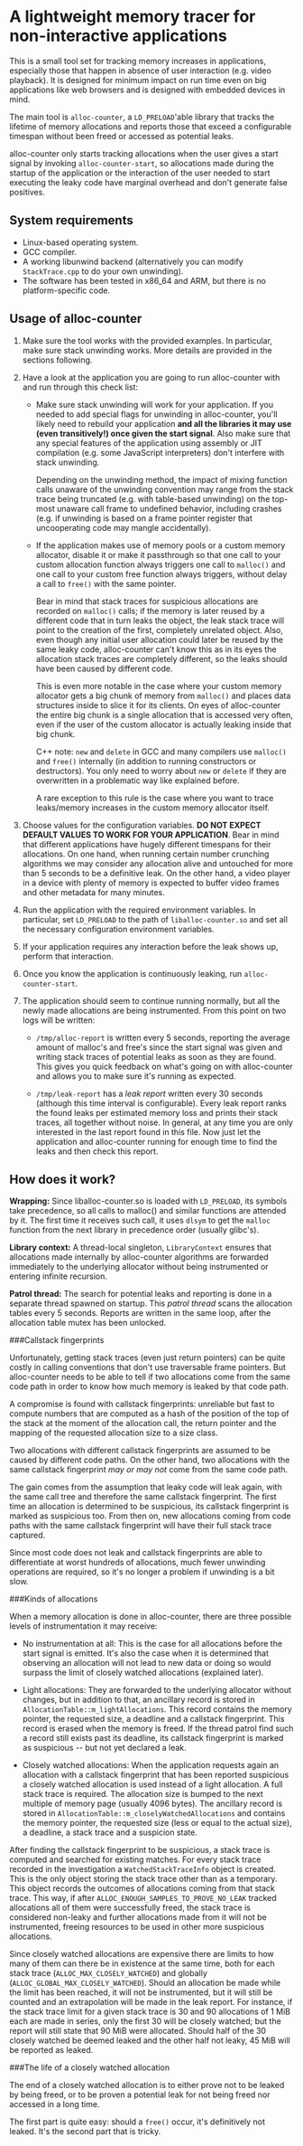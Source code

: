 A lightweight memory tracer for non-interactive applications
============================================================

This is a small tool set for tracking memory increases in applications, especially those that happen in absence of user interaction (e.g. video playback). It is designed for minimum impact on run time even on big applications like web browsers and is designed with embedded devices in mind.

The main tool is `alloc-counter`, a `LD_PRELOAD`'able library that tracks the lifetime of memory allocations and reports those that exceed a configurable timespan without been freed or accessed as potential leaks.

alloc-counter only starts tracking allocations when the user gives a start signal by invoking `alloc-counter-start`, so allocations made during the startup of the application or the interaction of the user needed to start executing the leaky code have marginal overhead and don't generate false positives.

System requirements
-------------------

* Linux-based operating system.
* GCC compiler.
* A working libunwind backend (alternatively you can modify `StackTrace.cpp` to do your own unwinding).
* The software has been tested in x86_64 and ARM, but there is no platform-specific code.

Usage of alloc-counter
----------------------

1. Make sure the tool works with the provided examples. In particular, make sure stack unwinding works. More details are provided in the sections following.

2. Have a look at the application you are going to run alloc-counter with and run through this check list:

    * Make sure stack unwinding will work for your application. If you needed to add special flags for unwinding in alloc-counter, you'll likely need to rebuild your application **and all the libraries it may use (even transitively!) once given the start signal**. Also make sure that any special features of the application using assembly or JIT compilation (e.g. some JavaScript interpreters) don't interfere with stack unwinding.

      Depending on the unwinding method, the impact of mixing function calls unaware of the unwinding convention may range from the stack trace being truncated (e.g. with table-based unwinding) on the top-most unaware call frame to undefined behavior, including crashes (e.g. if unwinding is based on a frame pointer register that uncooperating code may mangle accidentally).

    * If the application makes use of memory pools or a custom memory allocator, disable it or make it passthrough so that one call to your custom allocation function always triggers one call to `malloc()` and one call to your custom free function always triggers, without delay a call to `free()` with the same pointer.

      Bear in mind that stack traces for suspicious allocations are recorded on `malloc()` calls; if the memory is later reused by a different code that in turn leaks the object, the leak stack trace will point to the creation of the first, completely unrelated object. Also, even though any initial user allocation could later be reused by the same leaky code, alloc-counter can't know this as in its eyes the allocation stack traces are completely different, so the leaks should have been caused by different code.

      This is even more notable in the case where your custom memory allocator gets a big chunk of memory from `malloc()` and places data structures inside to slice it for its clients. On eyes of alloc-counter the entire big chunk is a single allocation that is accessed very often, even if the user of the custom allocator is actually leaking inside that big chunk.

      C++ note: `new` and `delete` in GCC and many compilers use `malloc()` and `free()` internally (in addition to running constructors or destructors). You only need to worry about `new` or `delete` if they are overwritten in a problematic way like explained before.

      A rare exception to this rule is the case where you want to trace leaks/memory increases in the custom memory allocator itself.

3. Choose values for the configuration variables. **DO NOT EXPECT DEFAULT VALUES TO WORK FOR YOUR APPLICATION**. Bear in mind that different applications have hugely different timespans for their allocations. On one hand, when running certain number crunching algorithms we may consider any allocation alive and untouched for more than 5 seconds to be a definitive leak. On the other hand, a video player in a device with plenty of memory is expected to buffer video frames and other metadata for many minutes.

4. Run the application with the required environment variables. In particular, set `LD_PRELOAD` to the path of `liballoc-counter.so` and set all the necessary configuration environment variables.

5. If your application requires any interaction before the leak shows up, perform that interaction.

6. Once you know the application is continuously leaking, run `alloc-counter-start`.

7. The application should seem to continue running normally, but all the newly made allocations are being instrumented. From this point on two logs will be written:

    * `/tmp/alloc-report` is written every 5 seconds, reporting the average amount of malloc's and free's since the start signal was given and writing stack traces of potential leaks as soon as they are found. This gives you quick feedback on what's going on with alloc-counter and allows you to make sure it's running as expected.

    * `/tmp/leak-report` has a *leak report* written every 30 seconds (although this time interval is configurable). Every leak report ranks the found leaks per estimated memory loss and prints their stack traces, all together without noise. In general, at any time you are only interested in the last report found in this file. Now just let the application and alloc-counter running for enough time to find the leaks and then check this report.

How does it work?
-----------------

**Wrapping:** Since liballoc-counter.so is loaded with `LD_PRELOAD`, its symbols take precedence, so all calls to malloc() and similar functions are attended by it. The first time it receives such call, it uses `dlsym` to get the `malloc` function from the next library in precedence order (usually glibc's).

**Library context:** A thread-local singleton, `LibraryContext` ensures that allocations made internally by alloc-counter algorithms are forwarded immediately to the underlying allocator without being instrumented or entering infinite recursion.

**Patrol thread:** The search for potential leaks and reporting is done in a separate thread spawned on startup. This *patrol thread* scans the allocation tables every 5 seconds. Reports are written in the same loop, after the allocation table mutex has been unlocked.

###Callstack fingerprints

Unfortunately, getting stack traces (even just return pointers) can be quite costly in calling conventions that don't use traversable frame pointers. But alloc-counter needs to be able to tell if two allocations come from the same code path in order to know how much memory is leaked by that code path.

A compromise is found with callstack fingerprints: unreliable but fast to compute numbers that are computed as a hash of the position of the top of the stack at the moment of the allocation call, the return pointer and the mapping of the requested allocation size to a size class.

Two allocations with different callstack fingerprints are assumed to be caused by different code paths. On the other hand, two allocations with the same callstack fingerprint *may or may not* come from the same code path.

The gain comes from the assumption that leaky code will leak again, with the same call tree and therefore the same callstack fingerprint. The first time an allocation is determined to be suspicious, its callstack fingerprint is marked as suspicious too. From then on, new allocations coming from code paths with the same callstack fingerprint will have their full stack trace captured.

Since most code does not leak and callstack fingerprints are able to differentiate at worst hundreds of allocations, much fewer unwinding operations are required, so it's no longer a problem if unwinding is a bit slow.

###Kinds of allocations

When a memory allocation is done in alloc-counter, there are three possible levels of instrumentation it may receive:

* No instrumentation at all: This is the case for all allocations before the start signal is emitted. It's also the case when it is determined that observing an allocation will not lead to new data or doing so would surpass the limit of closely watched allocations (explained later).

* Light allocations: They are forwarded to the underlying allocator without changes, but in addition to that, an ancillary record is stored in `AllocationTable::m_lightAllocations`. This record contains the memory pointer, the requested size, a deadline and a callstack fingerprint. This record is erased when the memory is freed. If the thread patrol find such a record still exists past its deadline, its callstack fingerprint is marked as suspicious -- but not yet declared a leak.

* Closely watched allocations: When the application requests again an allocation with a callstack fingerprint that has been reported suspicious a closely watched allocation is used instead of a light allocation. A full stack trace is required. The allocation size is bumped to the next multiple of memory page (usually 4096 bytes). The ancillary record is stored in `AllocationTable::m_closelyWatchedAllocations` and contains the memory pointer, the requested size (less or equal to the actual size), a deadline, a stack trace and a suspicion state.

After finding the callstack fingerprint to be suspicious, a stack trace is computed and searched for existing matches. For every stack trace recorded in the investigation a `WatchedStackTraceInfo` object is created. This is the only object storing the stack trace other than as a temporary. This object records the outcomes of allocations coming from that stack trace. This way, if after `ALLOC_ENOUGH_SAMPLES_TO_PROVE_NO_LEAK` tracked allocations all of them were successfully freed, the stack trace is considered non-leaky and further allocations made from it will not be instrumented, freeing resources to be used in other more suspicious allocations.

Since closely watched allocations are expensive there are limits to how many of them can there be in existence at the same time, both for each stack trace (`ALLOC_MAX_CLOSELY_WATCHED`) and globally (`ALLOC_GLOBAL_MAX_CLOSELY_WATCHED`). Should an allocation be made while the limit has been reached, it will not be instrumented, but it will still be counted and an extrapolation will be made in the leak report. For instance, if the stack trace limit for a given stack trace is 30 and 90 allocations of 1 MiB each are made in series, only the first 30 will be closely watched; but the report will still state that 90 MiB were allocated. Should half of the 30 closely watched be deemed leaked and the other half not leaky, 45 MiB will be reported as leaked.

###The life of a closely watched allocation

The end of a closely watched allocation is to either prove not to be leaked by being freed, or to be proven a potential leak for not being freed nor accessed in a long time.

The first part is quite easy: should a `free()` occur, it's definitively not leaked. It's the second part that is tricky.
